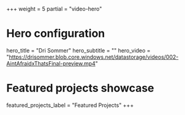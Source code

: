 +++
weight = 5
partial = "video-hero"

# Hero configuration
hero_title = "Dri Sommer"
hero_subtitle = ""
hero_video = "https://drisommer.blob.core.windows.net/datastorage/videos/002-AintAfraidxThatsFinal-preview.mp4"

# Featured projects showcase
featured_projects_label = "Featured Projects"
+++
